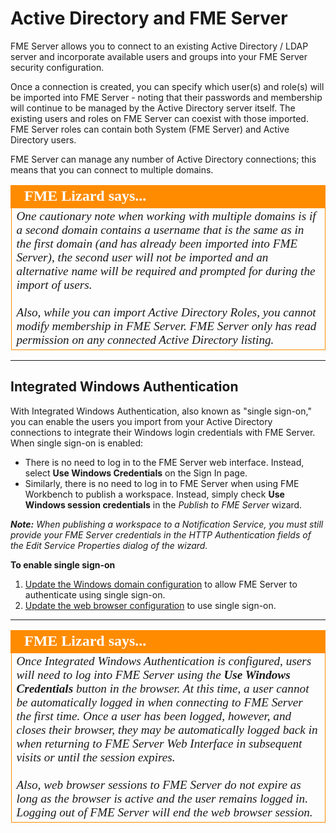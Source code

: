 # Active Directory and FME Server #

FME Server allows you to connect to an existing Active Directory / LDAP server and incorporate available users and groups into your FME Server security configuration.

Once a connection is created, you can specify which user(s) and role(s) will be imported into FME Server - noting that their passwords and membership will continue to be managed by the Active Directory server itself. The existing users and roles on FME Server can coexist with those imported. FME Server roles can contain both System (FME Server) and Active Directory users.

FME Server can manage any number of Active Directory connections; this means that you can connect to multiple domains.  

<table style="border-spacing: 0px">
<tr>
<td style="vertical-align:middle;background-color:darkorange;border: 2px solid darkorange">
<i class="fa fa-quote-left fa-lg fa-pull-left fa-fw" style="color:white;padding-right: 12px;vertical-align:text-top"></i>
<span style="color:white;font-size:x-large;font-weight: bold;font-family:serif">FME Lizard says...</span>
</td>
</tr>
<tr>
<td style="border: 1px solid darkorange">
<span style="font-family:serif; font-style:italic; font-size:larger">
One cautionary note when working with multiple domains is if a second domain contains a username that is the same as in the first domain (and has already been imported into FME Server), the second user will not be imported and an alternative name will be required and prompted for during the import of users.
<br><br>Also, while you can import Active Directory Roles, you cannot modify membership in FME Server. FME Server only has read permission on any connected Active Directory listing.
</span>
</td>
</tr>
</table>

---

## Integrated Windows Authentication ##

With Integrated Windows Authentication, also known as "single sign-on," you can enable the users you import from your Active Directory connections to integrate their Windows login credentials with FME Server. When single sign-on is enabled:

- There is no need to log in to the FME Server web interface. Instead, select **Use Windows Credentials** on the Sign In page.
- Similarly, there is no need to log in to FME Server when using FME Workbench to publish a workspace. Instead, simply check **Use Windows session credentials** in the *Publish to FME Server* wizard.

***Note:*** *When publishing a workspace to a Notification Service, you must still provide your FME Server credentials in the HTTP Authentication fields of the Edit Service Properties dialog of the wizard.*

**To enable single sign-on**

1. [Update the Windows domain configuration](https://docs.safe.com/fme/2019.0/html/FME_Server_Documentation/AdminGuide/IWA_Update_Windows_Domain_Config.htm) to allow FME Server to authenticate using single sign-on.
2. [Update the web browser configuration](https://docs.safe.com/fme/2019.0/html/FME_Server_Documentation/AdminGuide/IWA_Update_Web_Browser_Config.htm) to use single sign-on.

---

<table style="border-spacing: 0px">
<tr>
<td style="vertical-align:middle;background-color:darkorange;border: 2px solid darkorange">
<i class="fa fa-quote-left fa-lg fa-pull-left fa-fw" style="color:white;padding-right: 12px;vertical-align:text-top"></i>
<span style="color:white;font-size:x-large;font-weight: bold;font-family:serif">FME Lizard says...</span>
</td>
</tr>

<tr>
<td style="border: 1px solid darkorange">
<span style="font-family:serif; font-style:italic; font-size:larger">
Once Integrated Windows Authentication is configured, users will need to log into FME Server using the <strong>Use Windows Credentials</strong> button in the browser. At this time, a user cannot be automatically logged in when connecting to FME Server the first time. Once a user has been logged, however, and closes their browser, they may be automatically logged back in when returning to FME Server Web Interface in subsequent visits or until the session expires.
<br><br>Also, web browser sessions to FME Server do not expire as long as the browser is active and the user remains logged in. Logging out of FME Server will end the web browser session.
</span>
</td>
</tr>
</table>
